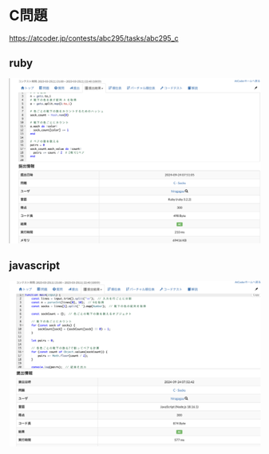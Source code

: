 # C問題
https://atcoder.jp/contests/abc295/tasks/abc295_c
## ruby
![alt text](image.png)
## javascript 
![alt text](image-1.png)
